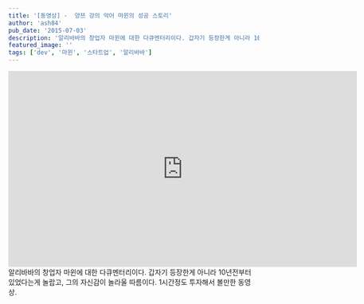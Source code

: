 ```yaml
---
title: '[동영상] -  양쯔 강의 악어 마윈의 성공 스토리'
author: 'ash84'
pub_date: '2015-07-03'
description: '알리바바의 창업자 마윈에 대한 다큐멘터리이다. 갑자기 등장한게 아니라 10년전부터 있었다는게 놀랍고, 그의 자신감이 놀라울 따름이다. 1시간정도 투자해서 볼만한 동영상.'
featured_image: ''
tags: ['dev', '마윈', '스타트업', '알리바바']
---
```



<div class="jetpack-video-wrapper"><iframe allowfullscreen="" frameborder="0" height="394" src="https://www.youtube.com/embed/6qJ31mAbg6Y?feature=oembed" width="700"></iframe></div>알리바바의 창업자 마윈에 대한 다큐멘터리이다. 갑자기 등장한게 아니라 10년전부터 있었다는게 놀랍고, 그의 자신감이 놀라울 따름이다. 1시간정도 투자해서 볼만한 동영상.



